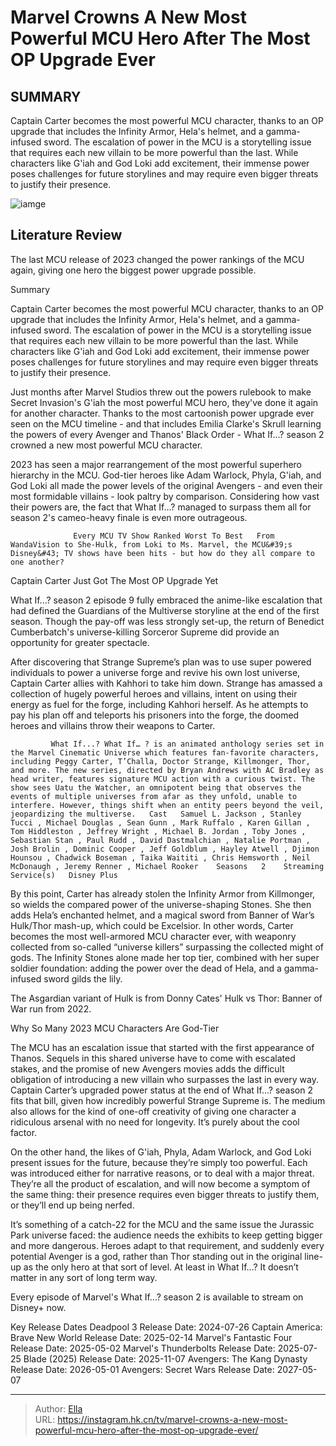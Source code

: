 # Marvel Crowns A New Most Powerful MCU Hero After The Most OP Upgrade Ever


## SUMMARY 



  Captain Carter becomes the most powerful MCU character, thanks to an OP upgrade that includes the Infinity Armor, Hela&#39;s helmet, and a gamma-infused sword.   The escalation of power in the MCU is a storytelling issue that requires each new villain to be more powerful than the last.   While characters like G&#39;iah and God Loki add excitement, their immense power poses challenges for future storylines and may require even bigger threats to justify their presence.  

![iamge](https://static1.srcdn.com/wordpress/wp-content/uploads/2023/12/hela-what-if-infinity-stones.jpg)

## Literature Review
The last MCU release of 2023 changed the power rankings of the MCU again, giving one hero the biggest power upgrade possible.





Summary

  Captain Carter becomes the most powerful MCU character, thanks to an OP upgrade that includes the Infinity Armor, Hela&#39;s helmet, and a gamma-infused sword.   The escalation of power in the MCU is a storytelling issue that requires each new villain to be more powerful than the last.   While characters like G&#39;iah and God Loki add excitement, their immense power poses challenges for future storylines and may require even bigger threats to justify their presence.  







Just months after Marvel Studios threw out the powers rulebook to make Secret Invasion&#39;s G&#39;iah the most powerful MCU hero, they&#39;ve done it again for another character. Thanks to the most cartoonish power upgrade ever seen on the MCU timeline - and that includes Emilia Clarke&#39;s Skrull learning the powers of every Avenger and Thanos&#39; Black Order - What If...? season 2 crowned a new most powerful MCU character.

2023 has seen a major rearrangement of the most powerful superhero hierarchy in the MCU. God-tier heroes like Adam Warlock, Phyla, G&#39;iah, and God Loki all made the power levels of the original Avengers - and even their most formidable villains - look paltry by comparison. Considering how vast their powers are, the fact that What If...? managed to surpass them all for season 2&#39;s cameo-heavy finale is even more outrageous.

                  Every MCU TV Show Ranked Worst To Best   From WandaVision to She-Hulk, from Loki to Ms. Marvel, the MCU&#39;s Disney&#43; TV shows have been hits - but how do they all compare to one another?    





 Captain Carter Just Got The Most OP Upgrade Yet 
          

What If...? season 2 episode 9 fully embraced the anime-like escalation that had defined the Guardians of the Multiverse storyline at the end of the first season. Though the pay-off was less strongly set-up, the return of Benedict Cumberbatch&#39;s universe-killing Sorceror Supreme did provide an opportunity for greater spectacle.

After discovering that Strange Supreme’s plan was to use super powered individuals to power a universe forge and revive his own lost universe, Captain Carter allies with Kahhori to take him down. Strange has amassed a collection of hugely powerful heroes and villains, intent on using their energy as fuel for the forge, including Kahhori herself. As he attempts to pay his plan off and teleports his prisoners into the forge, the doomed heroes and villains throw their weapons to Carter.




             What If...? What If… ? is an animated anthology series set in the Marvel Cinematic Universe which features fan-favorite characters, including Peggy Carter, T’Challa, Doctor Strange, Killmonger, Thor, and more. The new series, directed by Bryan Andrews with AC Bradley as head writer, features signature MCU action with a curious twist. The show sees Uatu the Watcher, an omnipotent being that observes the events of multiple universes from afar as they unfold, unable to interfere. However, things shift when an entity peers beyond the veil, jeopardizing the multiverse.   Cast   Samuel L. Jackson , Stanley Tucci , Michael Douglas , Sean Gunn , Mark Ruffalo , Karen Gillan , Tom Hiddleston , Jeffrey Wright , Michael B. Jordan , Toby Jones , Sebastian Stan , Paul Rudd , David Dastmalchian , Natalie Portman , Josh Brolin , Dominic Cooper , Jeff Goldblum , Hayley Atwell , Djimon Hounsou , Chadwick Boseman , Taika Waititi , Chris Hemsworth , Neil McDonaugh , Jeremy Renner , Michael Rooker    Seasons   2    Streaming Service(s)   Disney Plus       

By this point, Carter has already stolen the Infinity Armor from Killmonger, so wields the compared power of the universe-shaping Stones. She then adds Hela’s enchanted helmet, and a magical sword from Banner of War’s Hulk/Thor mash-up, which could be Excelsior. In other words, Carter becomes the most well-armored MCU character ever, with weaponry collected from so-called “universe killers” surpassing the collected might of gods. The Infinity Stones alone made her top tier, combined with her super soldier foundation: adding the power over the dead of Hela, and a gamma-infused sword gilds the lily.



The Asgardian variant of Hulk is from Donny Cates&#39; Hulk vs Thor: Banner of War run from 2022.









 Why So Many 2023 MCU Characters Are God-Tier 
         

The MCU has an escalation issue that started with the first appearance of Thanos. Sequels in this shared universe have to come with escalated stakes, and the promise of new Avengers movies adds the difficult obligation of introducing a new villain who surpasses the last in every way. Captain Carter’s upgraded power status at the end of What If…? season 2 fits that bill, given how incredibly powerful Strange Supreme is. The medium also allows for the kind of one-off creativity of giving one character a ridiculous arsenal with no need for longevity. It’s purely about the cool factor.

On the other hand, the likes of G&#39;iah, Phyla, Adam Warlock, and God Loki present issues for the future, because they’re simply too powerful. Each was introduced either for narrative reasons, or to deal with a major threat. They’re all the product of escalation, and will now become a symptom of the same thing: their presence requires even bigger threats to justify them, or they’ll end up being nerfed.




It’s something of a catch-22 for the MCU and the same issue the Jurassic Park universe faced: the audience needs the exhibits to keep getting bigger and more dangerous. Heroes adapt to that requirement, and suddenly every potential Avenger is a god, rather than Thor standing out in the original line-up as the only hero at that sort of level. At least in What If…? It doesn’t matter in any sort of long term way.



Every episode of Marvel&#39;s What If...? season 2 is available to stream on Disney&#43; now.




  Key Release Dates              Deadpool 3 Release Date: 2024-07-26                    Captain America: Brave New World Release Date: 2025-02-14                   Marvel&#39;s Fantastic Four Release Date: 2025-05-02                   Marvel&#39;s Thunderbolts Release Date: 2025-07-25                   Blade (2025) Release Date: 2025-11-07                   Avengers: The Kang Dynasty  Release Date: 2026-05-01                    Avengers: Secret Wars Release Date: 2027-05-07      

---

> Author: [Ella](https://instagram.hk.cn/)  
> URL: https://instagram.hk.cn/tv/marvel-crowns-a-new-most-powerful-mcu-hero-after-the-most-op-upgrade-ever/  

